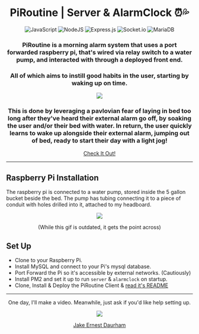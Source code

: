 <div align="center">
  
# PiRoutine | Server & AlarmClock ⏰💦

![JavaScript](https://img.shields.io/badge/javascript-%23323330.svg?style=for-the-badge&logo=javascript&logoColor=%23F7DF1E)
![NodeJS](https://img.shields.io/badge/node.js-6DA55F?style=for-the-badge&logo=node.js&logoColor=white)
![Express.js](https://img.shields.io/badge/express.js-%23404d59.svg?style=for-the-badge&logo=express&logoColor=%2361DAFB)
![Socket.io](https://img.shields.io/badge/Socket.io-black?style=for-the-badge&logo=socket.io&badgeColor=010101)
![MariaDB](https://img.shields.io/badge/MariaDB-003545?style=for-the-badge&logo=mariadb&logoColor=white)


###  PiRoutine is a morning alarm system that uses a port forwarded raspberry pi, that's wired via relay switch to a water pump, and interacted with through a deployed front end. 
 ### All of which aims to instill good habits in the user, starting by waking up on time. 

![](https://media.giphy.com/media/u6WXNK5Z5AObZ9eOaa/giphy.gif)
 
###  This is done by leveraging a pavlovian fear of laying in bed too long after they've heard their external alarm go off, by soaking the user and/or their bed with water. In return, the user quickly learns to wake up alongside their external alarm, jumping out of bed, ready to start their day with a light jog!
[Check It Out!](https://piroutine.com)
</div>

---


## Raspberry Pi Installation
  The raspberry pi is connected to a water pump, stored inside the 5 gallon bucket beside the bed. The pump has tubing connecting it to a piece of conduit with holes drilled into it, attached to my headboard. 

<div align="center">

![](https://media.giphy.com/media/BOUoNFCUU2GLJcLk6I/giphy-downsized.gif)

(While this gif is outdated, it gets the point across)
</div>

## Set Up

- Clone to your Raspberry Pi.
- Install MySQL and connect to your Pi's mysql database.
- Port Forward the Pi so it's accessible by external networks. (Cautiously)
- Install PM2 and set it up to run `server` & `alarmclock` on startup.
- Clone, Install & Deploy the PiRoutine Client & [read it's README](https://github.com/daurham/PiRoutine-EC2-Client)

<div align="center">

---

One day, I'll make a video. Meanwhile, just ask if you'd like help setting up.

![](https://media.giphy.com/media/4T9FrMFKvVCOVPt3AD/giphy.gif)

[Jake Ernest Daurham](https://daurham.com/)

</div>
